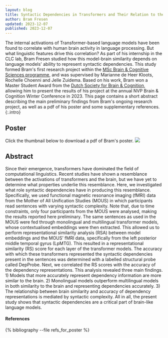 ```yaml
---
layout: blog
title: Syntactic Dependencies in Transformers and Their Relation to the Brain
author: Bram Fresen
updated: 2023-12-07
published: 2023-12-07
---
```


The internal activations of Transformer-based language models have been found to correlate with human brain activity in language processing. But what linguistic features drive this correlation? As part of his internship in the CLC lab, Bram Fresen studied how this model-brain similarity depends on language models' ability to represent syntactic dependencies. 
This study formed Bram's first research project within the [MSc Brain & Cognitive Sciences programme](https://www.uva.nl/en/programmes/research-masters/brain-and-cognitive-sciences/brain-and-cognitive-sciences.html), and was supervised by Marianne de Heer Kloots, Rochelle Choenni and Jelle Zuidema. Based on his work, Bram won a Master Student Award from the [Dutch Society for Brain & Cognition](https://societyforbrainandcognition.nl/index/), allowing him to present the results of his project at the annual NVP Brain & Cognition Winter Conference in 2023. This page contains a short abstract describing the main preliminary findings from Bram's ongoing research project, as well as a pdf of his poster and some supplementary references.
{:.intro}

Poster
-----------------
Click the thumbnail below to download a pdf of Bram's poster.
<a href="{{ site.baseurl }}/assets/pdfs/2023/BramPoster_NVP.pdf"><img src="{{ site.baseurl }}/assets/posts/2023/Bram_poster_thumbnail.png"></img></a>

Abstract
-----------------
Since their emergence, transformers have dominated the field of computational linguistics. Recent studies have shown a resemblance between the activations of transformers and the brain, but we have yet to determine what properties underlie this resemblance. Here, we investigated what role syntactic dependencies have in producing this resemblance. Specifically, we used functional magnetic resonance imaging (fMRI) data from the Mother of All Unification Studies (MOUS) in which participants read sentences with varying syntactic complexity. Note that, due to time constraints, only four participants from the MOUS were analysed, making the results reported here preliminary. The same sentences as used in the MOUS were fed through monolingual and multilingual transformer models, whose contextualised embeddings were then extracted. This allowed us to perform representational similarity analysis (RSA) between model embeddings and the MOUS’ fMRI data, specifically from the left posterior middle temporal gyrus (LpMTG). This resulted in a representational similarity (RS) score for each layer of the transformer models. The accuracy with which these transformers represented the syntactic dependencies present in the sentences was determined with a labelled structural probe called DepProbe. Next, we correlated the RS scores with the accuracy of the dependency representations. This analysis revealed three main findings. 1) Models that more accurately represent dependency information are more similar to the brain. 2) Monolingual models outperform multilingual models in both similarity to the brain and representing dependencies accurately. 3) The relationship between brain similarity and accuracy of dependency representations is mediated by syntactic complexity. All in all, the present study shows that syntactic dependencies are a critical part of brain-like language models.

<div class="references">
  <h4>References</h4>
  {% bibliography --file refs_for_poster %}
</div>
